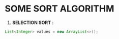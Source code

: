 # SOME SORT ALGORITHM

1. **SELECTION SORT** :
```java
List<Integer> values = new ArrayList<>();

```
<!--stackedit_data:
eyJoaXN0b3J5IjpbNTcwNTk4NTIxXX0=
-->